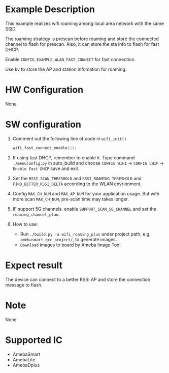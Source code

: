 # Example Description

This example realizes wifi roaming among local area network with the same SSID.

The roaming strategy is prescan before roaming and store the connected channel to flash for prescan. Also, it can store the sta info to flash for fast DHCP.

Enable `CONFIG_EXAMPLE_WLAN_FAST_CONNECT` for fast connection.

Use kv to store the AP and station infomation for roaming.

# HW Configuration

None

# SW configuration

1. Comment out the following line of code in `wifi_init()`
	```C
	wifi_fast_connect_enable(1);
	```

2. If using fast DHCP, remember to enable it. Type command `./menuconfig.py` in auto_build and choose `CONFIG WIFI` -> `CONFIG LWIP` -> `Enable Fast DHCP` save and exit.

3. Set the `RSSI_SCAN_THRESHOLD` and `RSSI_ROAMING_THRESHOLD` and `FIND_BETTER_RSSI_DELTA` according to the WLAN envrionment.

4. Config `MAX_CH_NUM` and `MAX_AP_NUM` for your application usage. But with more scan `MAX_CH_NUM`, pre-scan time may takes longer.

5. IF support 5G channels. enable `SUPPORT_SCAN_5G_CHANNEL` and set the `roaming_channel_plan`.

6. How to use:
   - Run `./build.py -a wifi_roaming_plus` under project path, e.g. `amebasmart_gcc_project/`, to generate images.
   - `Download` images to board by Ameba Image Tool.


# Expect result

The device can connect to a better RSSI AP and store the connection message to flash.

# Note

None

# Supported IC

- AmebaSmart
- AmebaLite
- AmebaDplus
